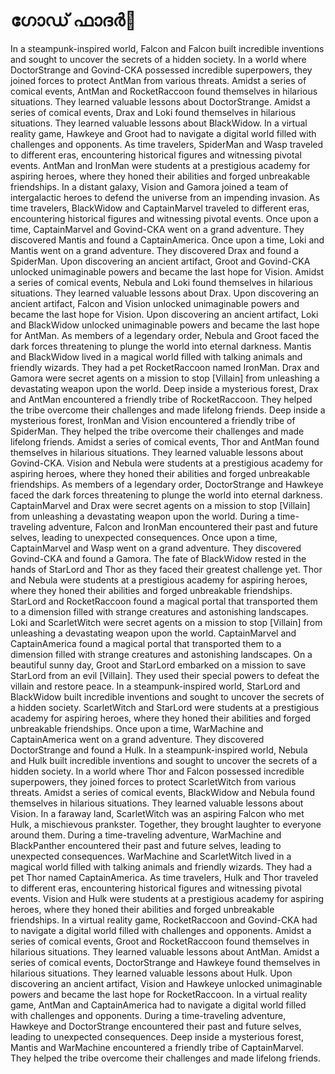 # ഗോഡ് ഫാദർ:pizza: 

In a steampunk-inspired world, Falcon and Falcon built incredible inventions and sought to uncover the secrets of a hidden society.
In a world where DoctorStrange and Govind-CKA possessed incredible superpowers, they joined forces to protect AntMan from various threats.
Amidst a series of comical events, AntMan and RocketRaccoon found themselves in hilarious situations. They learned valuable lessons about DoctorStrange.
Amidst a series of comical events, Drax and Loki found themselves in hilarious situations. They learned valuable lessons about BlackWidow.
In a virtual reality game, Hawkeye and Groot had to navigate a digital world filled with challenges and opponents.
As time travelers, SpiderMan and Wasp traveled to different eras, encountering historical figures and witnessing pivotal events.
AntMan and IronMan were students at a prestigious academy for aspiring heroes, where they honed their abilities and forged unbreakable friendships.
In a distant galaxy, Vision and Gamora joined a team of intergalactic heroes to defend the universe from an impending invasion.
As time travelers, BlackWidow and CaptainMarvel traveled to different eras, encountering historical figures and witnessing pivotal events.
Once upon a time, CaptainMarvel and Govind-CKA went on a grand adventure. They discovered Mantis and found a CaptainAmerica.
Once upon a time, Loki and Mantis went on a grand adventure. They discovered Drax and found a SpiderMan.
Upon discovering an ancient artifact, Groot and Govind-CKA unlocked unimaginable powers and became the last hope for Vision.
Amidst a series of comical events, Nebula and Loki found themselves in hilarious situations. They learned valuable lessons about Drax.
Upon discovering an ancient artifact, Falcon and Vision unlocked unimaginable powers and became the last hope for Vision.
Upon discovering an ancient artifact, Loki and BlackWidow unlocked unimaginable powers and became the last hope for AntMan.
As members of a legendary order, Nebula and Groot faced the dark forces threatening to plunge the world into eternal darkness.
Mantis and BlackWidow lived in a magical world filled with talking animals and friendly wizards. They had a pet RocketRaccoon named IronMan.
Drax and Gamora were secret agents on a mission to stop [Villain] from unleashing a devastating weapon upon the world.
Deep inside a mysterious forest, Drax and AntMan encountered a friendly tribe of RocketRaccoon. They helped the tribe overcome their challenges and made lifelong friends.
Deep inside a mysterious forest, IronMan and Vision encountered a friendly tribe of SpiderMan. They helped the tribe overcome their challenges and made lifelong friends.
Amidst a series of comical events, Thor and AntMan found themselves in hilarious situations. They learned valuable lessons about Govind-CKA.
Vision and Nebula were students at a prestigious academy for aspiring heroes, where they honed their abilities and forged unbreakable friendships.
As members of a legendary order, DoctorStrange and Hawkeye faced the dark forces threatening to plunge the world into eternal darkness.
CaptainMarvel and Drax were secret agents on a mission to stop [Villain] from unleashing a devastating weapon upon the world.
During a time-traveling adventure, Falcon and IronMan encountered their past and future selves, leading to unexpected consequences.
Once upon a time, CaptainMarvel and Wasp went on a grand adventure. They discovered Govind-CKA and found a Gamora.
The fate of BlackWidow rested in the hands of StarLord and Thor as they faced their greatest challenge yet.
Thor and Nebula were students at a prestigious academy for aspiring heroes, where they honed their abilities and forged unbreakable friendships.
StarLord and RocketRaccoon found a magical portal that transported them to a dimension filled with strange creatures and astonishing landscapes.
Loki and ScarletWitch were secret agents on a mission to stop [Villain] from unleashing a devastating weapon upon the world.
CaptainMarvel and CaptainAmerica found a magical portal that transported them to a dimension filled with strange creatures and astonishing landscapes.
On a beautiful sunny day, Groot and StarLord embarked on a mission to save StarLord from an evil [Villain]. They used their special powers to defeat the villain and restore peace.
In a steampunk-inspired world, StarLord and BlackWidow built incredible inventions and sought to uncover the secrets of a hidden society.
ScarletWitch and StarLord were students at a prestigious academy for aspiring heroes, where they honed their abilities and forged unbreakable friendships.
Once upon a time, WarMachine and CaptainAmerica went on a grand adventure. They discovered DoctorStrange and found a Hulk.
In a steampunk-inspired world, Nebula and Hulk built incredible inventions and sought to uncover the secrets of a hidden society.
In a world where Thor and Falcon possessed incredible superpowers, they joined forces to protect ScarletWitch from various threats.
Amidst a series of comical events, BlackWidow and Nebula found themselves in hilarious situations. They learned valuable lessons about Vision.
In a faraway land, ScarletWitch was an aspiring Falcon who met Hulk, a mischievous prankster. Together, they brought laughter to everyone around them.
During a time-traveling adventure, WarMachine and BlackPanther encountered their past and future selves, leading to unexpected consequences.
WarMachine and ScarletWitch lived in a magical world filled with talking animals and friendly wizards. They had a pet Thor named CaptainAmerica.
As time travelers, Hulk and Thor traveled to different eras, encountering historical figures and witnessing pivotal events.
Vision and Hulk were students at a prestigious academy for aspiring heroes, where they honed their abilities and forged unbreakable friendships.
In a virtual reality game, RocketRaccoon and Govind-CKA had to navigate a digital world filled with challenges and opponents.
Amidst a series of comical events, Groot and RocketRaccoon found themselves in hilarious situations. They learned valuable lessons about AntMan.
Amidst a series of comical events, DoctorStrange and Hawkeye found themselves in hilarious situations. They learned valuable lessons about Hulk.
Upon discovering an ancient artifact, Vision and Hawkeye unlocked unimaginable powers and became the last hope for RocketRaccoon.
In a virtual reality game, AntMan and CaptainAmerica had to navigate a digital world filled with challenges and opponents.
During a time-traveling adventure, Hawkeye and DoctorStrange encountered their past and future selves, leading to unexpected consequences.
Deep inside a mysterious forest, Mantis and WarMachine encountered a friendly tribe of CaptainMarvel. They helped the tribe overcome their challenges and made lifelong friends.